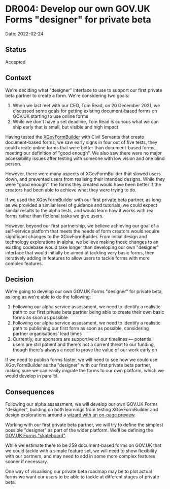 # DR004: Develop our own GOV.UK Forms "designer" for private beta

Date: 2022-02-24

## Status

Accepted

## Context

We're deciding what "designer" interface to use to support our first private beta partner to create a form. We're considering two goals:

1. When we last met with our CEO, Tom Read, on 20 December 2021, we discussed some goals for getting existing document-based forms on GOV.UK starting to use online forms
2. While we don't have a set deadline, Tom Read is curious what we can ship early that is small, but visible and high impact

Having tested the [XGovFormBuilder](https://github.com/XGovFormBuilder/digital-form-builder) with Civil Servants that create document-based forms, we saw early signs in four out of five tests, they could create online forms that were better than document-based forms, meeting our definition of "good enough". We also saw there were no major accessibility issues after testing with someone with low vision and one blind person.

However, there were many aspects of XGovFormBuilder that slowed users down, and prevented users from realising their intended designs. While they were "good enough", the forms they created would have been better if the creators had been able to achieve what they were trying to do.

If we used the XGovFormBuilder with our first private beta partner, as long as we provided a similar level of guidance and tutorials, we could expect similar results to the alpha tests, and would learn how it works with real forms rather than fictional tasks we give users.

However, beyond our first partnership, we believe achieving our goal of a self-service platform that meets the needs of form creators would require significant changes to the XGovFormBuilder. From initial design and technology explorations in alpha, we believe making those changes to an existing codebase would take longer than developing our own "designer" interface that would initially be aimed at tackling very basic forms, then iteratively adding in features to allow users to tackle forms with more complex features.

## Decision

We're going to develop our own GOV.UK Forms "designer" for private beta, as long as we're able to do the following:

1. Following our alpha service assessment, we need to identify a realistic path to our first private beta partner being able to create their own basic forms as soon as possible
2. Following our alpha service assessment, we need to identify a realistic path to publishing our first form as soon as possible, considering partner organisations' lead times
3. Currently, our sponsors are supportive of our timelines — potential users are still patient and there's not a current threat to our funding, though there's always a need to prove the value of our work early on

If we need to publish forms faster, we will need to see how we could use XGovFormBuilder as the "designer" with our first private beta partner, making sure we can easily migrate the forms to our own platform, which we would develop in parallel.

## Consequences

Following our alpha assessment, we will develop our own GOV.UK Forms "designer", building on both learnings from testing XGovFormBuilder and design explorations around a [wizard with an on-page preview](https://forms-prototypes.london.cloudapps.digital/form-designer/form-index).

Working with our first private beta partner, we will try to define the simplest possible "designer" as part of the wider platform. We'll be defining the [GOV.UK Forms "skateboard"](https://app.mural.co/t/gaap0347/m/gaap0347/1645702506888/13236cfcc4b7cb126185a7b3d23ec1008d1d5587?sender=u5376ce1d3dfeb38176618793).

While we estimate there to be 259 document-based forms on GOV.UK that we could tackle with a simple feature set, we will need to show flexibility with our partners, and may need to add in some more complex features sooner if necessary.

One way of visualising our private beta roadmap may be to plot actual forms we want our users to be able to tackle at different stages of private beta.
